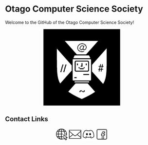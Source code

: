# Otago Computer Science Society

Welcome to the GitHub of the Otago Computer Science Society!

<div align="center">
<img src="images/LOGO.png" width="50%">
</div>

## Contact Links

<p align="center">
<a href = "https://ocss.nz"><img align="center" src="images/webpageIcon.png" height="40" width="40" /></a>
<a href = "mailto:exec@ocss.nz"><img align="center" src="images/emailIcon.png" height="40" width="40" /></a>
<a href = "https://discord.com/invite/bpmFsDbprD"><img align="center" src="images/discordIcon.png" height="40" width="40" /></a>
<a href="https://www.facebook.com/OtagoCSS" target="blank"><img align="center" src="images/facebookIcon.svg" height="40" width="40" /></a>
</p>